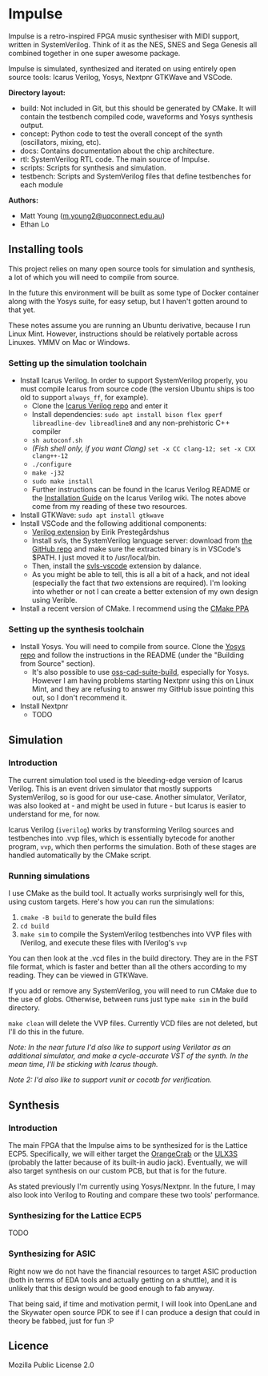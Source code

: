 # Impulse
Impulse is a retro-inspired FPGA music synthesiser with MIDI support, written in SystemVerilog. Think of it as
the NES, SNES and Sega Genesis all combined together in one super awesome package.

Impulse is simulated, synthesized and iterated on using entirely open source tools: Icarus Verilog, Yosys, Nextpnr
GTKWave and VSCode.

**Directory layout:**
- build: Not included in Git, but this should be generated by CMake. It will contain the testbench compiled code, waveforms
and Yosys synthesis output.
- concept: Python code to test the overall concept of the synth (oscillators, mixing, etc).
- docs: Contains documentation about the chip architecture.
- rtl: SystemVerilog RTL code. The main source of Impulse.
- scripts: Scripts for synthesis and simulation.
- testbench: Scripts and SystemVerilog files that define testbenches for each module

**Authors:**
- Matt Young (m.young2@uqconnect.edu.au)
- Ethan Lo

## Installing tools
This project relies on many open source tools for simulation and synthesis, a lot of which you will need to
compile from source.

In the future this environment will be built as some type of Docker container along with the Yosys suite,
for easy setup, but I haven't gotten around to that yet.

These notes assume you are running an Ubuntu derivative, because I run Linux Mint. However, instructions should
be relatively portable across Linuxes. YMMV on Mac or Windows.

### Setting up the simulation toolchain
- Install Icarus Verilog. In order to support SystemVerilog properly, you must compile Icarus from source code (the version
Ubuntu ships is too old to support `always_ff`, for example).
    - Clone the [Icarus Verilog repo](https://github.com/steveicarus/iverilog) and enter it
    - Install dependencies: `sudo apt install bison flex gperf libreadline-dev libreadline8` and any non-prehistoric C++ compiler
    - `sh autoconf.sh`
    - _(Fish shell only, if you want Clang)_ `set -x CC clang-12; set -x CXX clang++-12`
    - `./configure`
    - `make -j32`
    - `sudo make install`
    - Further instructions can be found in the Icarus Verilog README or the [Installation Guide](https://iverilog.fandom.com/wiki/Installation_Guide#Installation_From_Source) on the Icarus Verilog wiki. The notes above come from my reading of these two resources.
- Install GTKWave: `sudo apt install gtkwave`
- Install VSCode and the following additional components:
    - [Verilog extension](https://marketplace.visualstudio.com/items?itemName=eirikpre.systemverilog) by Eirik Prestegårdshus
    - Install svls, the SystemVerilog language server: download from [the GitHub repo](https://github.com/dalance/svls) and
    make sure the extracted binary is in VSCode's $PATH. I just moved it to /usr/local/bin.
    - Then, install the [svls-vscode](https://marketplace.visualstudio.com/items?itemName=dalance.svls-vscode) extension by dalance.
    - As you might be able to tell, this is all a bit of a hack, and not ideal (especially the fact that _two_ extensions are
    required). I'm looking into whether or not I can create a better extension of my own design using Verible.
- Install a recent version of CMake. I recommend using the [CMake PPA](https://apt.kitware.com/)

### Setting up the synthesis toolchain
- Install Yosys. You will need to compile from source. Clone the [Yosys repo](https://github.com/YosysHQ/yosys)
and follow the instructions in the README (under the "Building from Source" section).
    - It's also possible to use [oss-cad-suite-build](https://github.com/YosysHQ/oss-cad-suite-build), especially for
    Yosys. However I am having problems starting Nextpnr using this on Linux Mint, and they are refusing to answer
    my GitHub issue pointing this out, so I don't recommend it.
- Install Nextpnr
    - TODO

## Simulation
### Introduction
The current simulation tool used is the bleeding-edge version of Icarus Verilog. This is an event driven simulator
that mostly supports SystemVerilog, so is good for our use-case. Another simulator, Verilator, was also looked at -
and might be used in future - but Icarus is easier to understand for me, for now.

Icarus Verilog (`iverilog`) works by transforming Verilog sources and testbenches into .vvp files, which is essentially
bytecode for another program, `vvp`, which then performs the simulation. Both of these stages are handled automatically
by the CMake script.

### Running simulations
I use CMake as the build tool. It actually works surprisingly well for this, using custom targets. Here's how you can run
the simulations:

1. `cmake -B build` to generate the build files
2. `cd build`
3. `make sim` to compile the SystemVerilog testbenches into VVP files with IVerilog, and execute these files with IVerilog's `vvp`

You can then look at the .vcd files in the build directory. They are in the FST file format, which is faster
and better than all the others according to my reading. They can be viewed in GTKWave.

If you add or remove any SystemVerilog, you will need to run CMake due to the use of globs. Otherwise, between
runs just type `make sim` in the build directory.

`make clean` will delete the VVP files. Currently VCD files are not deleted, but I'll do this in the future.

_Note: In the near future I'd also like to support using Verilator as an additional simulator, and make a cycle-accurate
VST of the synth. In the mean time, I'll be sticking with Icarus though._

_Note 2: I'd also like to support vunit or cocotb for verification._

## Synthesis
### Introduction
The main FPGA that the Impulse aims to be synthesized for is the Lattice ECP5. Specifically, we will either
target the [OrangeCrab](https://groupgets.com/manufacturers/good-stuff-department/products/orangecrab) or
the [ULX3S](https://www.crowdsupply.com/radiona/ulx3s) (probably the latter because of its built-in audio
jack). Eventually, we will also target synthesis on our custom PCB, but that is for the future.

As stated previously I'm currently using Yosys/Nextpnr. In the future, I may also look into
Verilog to Routing and compare these two tools' performance.

### Synthesizing for the Lattice ECP5
TODO

### Synthesizing for ASIC
Right now we do not have the financial resources to target ASIC production (both in terms of EDA tools and actually
getting on a shuttle), and it is unlikely that this design would be good enough to fab anyway.

That being said, if time and motivation permit, I will look into OpenLane and the Skywater open source PDK
to see if I can produce a design that could in theory be fabbed, just for fun :P

## Licence
Mozilla Public License 2.0
